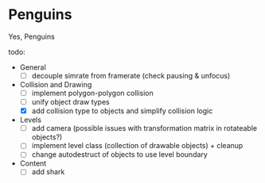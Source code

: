 # Penguins

Yes, Penguins

todo:
- General
  - [ ] decouple simrate from framerate (check pausing & unfocus)
- Collision and Drawing
  - [ ] implement polygon-polygon collision
  - [ ] unify object draw types
  - [x] add collision type to objects and simplify collision logic
- Levels
  - [ ] add camera (possible issues with transformation matrix in rotateable objects?)
  - [ ] implement level class (collection of drawable objects) + cleanup
  - [ ] change autodestruct of objects to use level boundary
- Content
  - [ ] add shark
